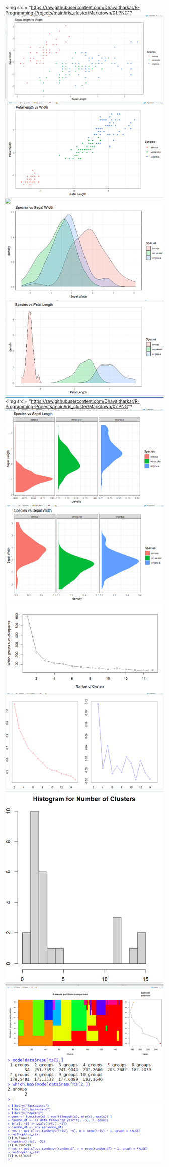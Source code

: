 <img src = "https://raw.githubusercontent.com/Dhavaltharkar/R-Programming-Projects/main/iris_cluster/Markdown/01.PNG"?
<img src = "https://raw.githubusercontent.com/Dhavaltharkar/R-Programming-Projects/main/iris_cluster/Markdown/02.PNG">
<img src = "https://raw.githubusercontent.com/Dhavaltharkar/R-Programming-Projects/main/iris_cluster/Markdown/03.PNG">
<img src = "https://raw.githubusercontent.com/Dhavaltharkar/R-Programming-Projects/main/iris_cluster/Markdown/034.PNG">
<img src = "https://raw.githubusercontent.com/Dhavaltharkar/R-Programming-Projects/main/iris_cluster/Markdown/05.PNG">
<img src = "https://raw.githubusercontent.com/Dhavaltharkar/R-Programming-Projects/main/iris_cluster/Markdown/06.PNG">
<img src = "https://raw.githubusercontent.com/Dhavaltharkar/R-Programming-Projects/main/iris_cluster/Markdown/07.PNG"?
<img src = "https://raw.githubusercontent.com/Dhavaltharkar/R-Programming-Projects/main/iris_cluster/Markdown/08.PNG">
<img src = "https://raw.githubusercontent.com/Dhavaltharkar/R-Programming-Projects/main/iris_cluster/Markdown/09.PNG">
<img src = "https://raw.githubusercontent.com/Dhavaltharkar/R-Programming-Projects/main/iris_cluster/Markdown/10.PNG">
<img src = "https://raw.githubusercontent.com/Dhavaltharkar/R-Programming-Projects/main/iris_cluster/Markdown/11.PNG">
<img src = "https://raw.githubusercontent.com/Dhavaltharkar/R-Programming-Projects/main/iris_cluster/Markdown/12.PNG">
<img src = "https://raw.githubusercontent.com/Dhavaltharkar/R-Programming-Projects/main/iris_cluster/Markdown/13.PNG">
<img src = "https://raw.githubusercontent.com/Dhavaltharkar/R-Programming-Projects/main/iris_cluster/Markdown/14.PNG">
<img src = "https://raw.githubusercontent.com/Dhavaltharkar/R-Programming-Projects/main/iris_cluster/Markdown/15.PNG">
